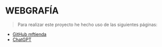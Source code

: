 # WEBGRAFÍA

> Para realizar este proyecto he hecho uso de las siguientes páginas:
  * [GitHub mftienda](https://github.com/mftienda)
  * [ChatGPT](https://chatgpt.com/)
